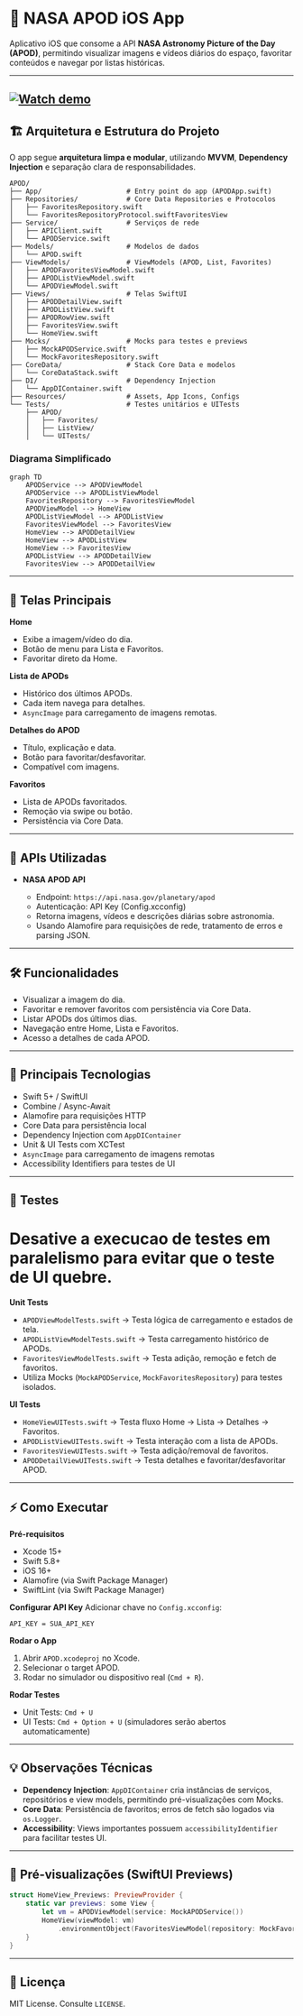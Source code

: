 # 🚀 NASA APOD iOS App

Aplicativo iOS que consome a API **NASA Astronomy Picture of the Day (APOD)**, permitindo visualizar imagens e vídeos diários do espaço, favoritar conteúdos e navegar por listas históricas.

---
[![Watch demo](https://img.youtube.com/vi/s5DBwQAJ-S4/maxresdefault.jpg)](https://www.youtube.com/shorts/s5DBwQAJ-S4)
---

## 🏗 Arquitetura e Estrutura do Projeto

O app segue **arquitetura limpa e modular**, utilizando **MVVM**, **Dependency Injection** e separação clara de responsabilidades.

```text
APOD/
├── App/                     # Entry point do app (APODApp.swift)
├── Repositories/            # Core Data Repositories e Protocolos
│   ├── FavoritesRepository.swift
│   └── FavoritesRepositoryProtocol.swiftFavoritesView
├── Service/                 # Serviços de rede
│   ├── APIClient.swift
│   └── APODService.swift
├── Models/                  # Modelos de dados
│   └── APOD.swift
├── ViewModels/              # ViewModels (APOD, List, Favorites)
│   ├── APODFavoritesViewModel.swift
│   ├── APODListViewModel.swift
│   └── APODViewModel.swift
├── Views/                   # Telas SwiftUI
│   ├── APODDetailView.swift
│   ├── APODListView.swift
│   ├── APODRowView.swift
│   ├── FavoritesView.swift
│   └── HomeView.swift
├── Mocks/                   # Mocks para testes e previews
│   ├── MockAPODService.swift
│   └── MockFavoritesRepository.swift
├── CoreData/                # Stack Core Data e modelos
│   └── CoreDataStack.swift
├── DI/                      # Dependency Injection
│   └── AppDIContainer.swift
├── Resources/               # Assets, App Icons, Configs
└── Tests/                   # Testes unitários e UITests
    ├── APOD/
    │   ├── Favorites/
    │   ├── ListView/
    │   └── UITests/
```

### Diagrama Simplificado

```mermaid
graph TD
    APODService --> APODViewModel
    APODService --> APODListViewModel
    FavoritesRepository --> FavoritesViewModel
    APODViewModel --> HomeView
    APODListViewModel --> APODListView
    FavoritesViewModel --> FavoritesView
    HomeView --> APODDetailView
    HomeView --> APODListView
    HomeView --> FavoritesView
    APODListView --> APODDetailView
    FavoritesView --> APODDetailView
```

---

## 📱 Telas Principais

**Home**

* Exibe a imagem/vídeo do dia.
* Botão de menu para Lista e Favoritos.
* Favoritar direto da Home.

**Lista de APODs**

* Histórico dos últimos APODs.
* Cada item navega para detalhes.
* `AsyncImage` para carregamento de imagens remotas.

**Detalhes do APOD**

* Título, explicação e data.
* Botão para favoritar/desfavoritar.
* Compatível com imagens.

**Favoritos**

* Lista de APODs favoritados.
* Remoção via swipe ou botão.
* Persistência via Core Data.

---

## 🔧 APIs Utilizadas

* **NASA APOD API**

  * Endpoint: `https://api.nasa.gov/planetary/apod`
  * Autenticação: API Key (Config.xcconfig)
  * Retorna imagens, vídeos e descrições diárias sobre astronomia.
  * Usando Alamofire para requisições de rede, tratamento de erros e parsing JSON.

---

## 🛠 Funcionalidades

* Visualizar a imagem do dia.
* Favoritar e remover favoritos com persistência via Core Data.
* Listar APODs dos últimos dias.
* Navegação entre Home, Lista e Favoritos.
* Acesso a detalhes de cada APOD.

---

## 🧩 Principais Tecnologias

* Swift 5+ / SwiftUI
* Combine / Async-Await
* Alamofire para requisições HTTP
* Core Data para persistência local
* Dependency Injection com `AppDIContainer`
* Unit & UI Tests com XCTest
* `AsyncImage` para carregamento de imagens remotas
* Accessibility Identifiers para testes de UI

---

## 🧪 Testes


# Desative a execucao de testes em paralelismo para evitar que o teste de UI quebre.

**Unit Tests**

* `APODViewModelTests.swift` → Testa lógica de carregamento e estados de tela.
* `APODListViewModelTests.swift` → Testa carregamento histórico de APODs.
* `FavoritesViewModelTests.swift` → Testa adição, remoção e fetch de favoritos.
* Utiliza Mocks (`MockAPODService`, `MockFavoritesRepository`) para testes isolados.

**UI Tests**

* `HomeViewUITests.swift` → Testa fluxo Home → Lista → Detalhes → Favoritos.
* `APODListViewUITests.swift` → Testa interação com a lista de APODs.
* `FavoritesViewUITests.swift` → Testa adição/removal de favoritos.
* `APODDetailViewUITests.swift` → Testa detalhes e favoritar/desfavoritar APOD.

---

## ⚡ Como Executar

**Pré-requisitos**

* Xcode 15+
* Swift 5.8+
* iOS 16+
* Alamofire (via Swift Package Manager)
* SwiftLint (via Swift Package Manager)

**Configurar API Key**
Adicionar chave no `Config.xcconfig`:

```text
API_KEY = SUA_API_KEY
```

**Rodar o App**

1. Abrir `APOD.xcodeproj` no Xcode.
2. Selecionar o target APOD.
3. Rodar no simulador ou dispositivo real (`Cmd + R`).

**Rodar Testes**

* Unit Tests: `Cmd + U`
* UI Tests: `Cmd + Option + U` (simuladores serão abertos automaticamente)

---

## 💡 Observações Técnicas

* **Dependency Injection**: `AppDIContainer` cria instâncias de serviços, repositórios e view models, permitindo pré-visualizações com Mocks.
* **Core Data**: Persistência de favoritos; erros de fetch são logados via `os.Logger`.
* **Accessibility**: Views importantes possuem `accessibilityIdentifier` para facilitar testes UI.

---

## 📌 Pré-visualizações (SwiftUI Previews)

```swift
struct HomeView_Previews: PreviewProvider {
    static var previews: some View {
        let vm = APODViewModel(service: MockAPODService())
        HomeView(viewModel: vm)
            .environmentObject(FavoritesViewModel(repository: MockFavoritesRepository()))
    }
}
```

---

## 📄 Licença

MIT License. Consulte `LICENSE`.
